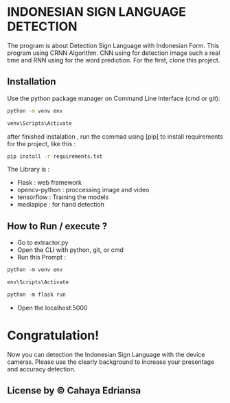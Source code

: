 # INDONESIAN SIGN LANGUAGE DETECTION

The program is about Detection Sign Language with Indonesian Form. This program using CRNN Algorithm. CNN using for detection image such a real time and RNN using for the word prediction. For the first, clone this project.

## Installation

Use the python package manager on Command Line Interface (cmd or git): 

```bash
python -m venv env
```

```bash
venv\Scripts\Activate
```

after finished instalation , run the commad using [pip] to install requirements for the project, like this : 

```bash
pip install -r requirements.txt 
```
The Library is : 
- Flask : web framework
- opencv-python : proccessing image and video
- tensorflow : Training the models
- mediapipe : for hand detection


## How to Run / execute ? 

- Go to extractor.py
- Open the CLI with python, git, or cmd
- Run this Prompt : 
```python
python -m venv env
```
```python
env\Scripts\Activate
```
```python
python -m flask run
```
- Open the localhost:5000

# Congratulation! 

Now you can detection the Indonesian Sign Language with the device cameras. Please use the clearly background to increase your presentage and accuracy detection.


## License by &copy; Cahaya Edriansa